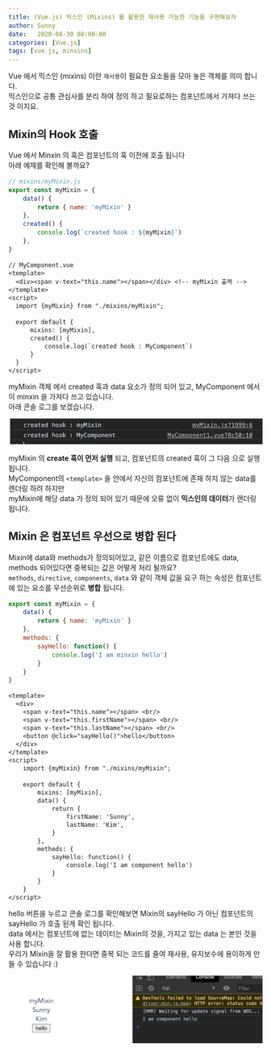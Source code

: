 ```yaml
---
title: (Vue.js) 믹스인 (Mixins) 를 활용한 재사용 가능한 기능을 구현해보자
author: Sunny
date:   2020-08-30 08:00:00
categories: [Vue.js]
tags: [vue.js, minxins]
---
```


Vue 에서 믹스인 (mixins) 이란 `재사용`이 필요한 요소들을 모아 놓은 객체를 의미 합니다. <br/>
믹스인으로 공통 관심사를 분리 하여 정의 하고 필요로하는 컴포넌트에서 가져다 쓰는 것 이지요. <br/>

Mixin의 Hook 호출
-----------------------------
Vue 에서 Minxin 의 훅은 컴포넌트의 훅 이전에 호출 됩니다 <br/>
아래 예제를 확인해 볼까요? <br/>

```js
// mixins/myMixin.js
export const myMixin = {
    data() {
        return { name: 'myMixin' }
    },
    created() {
        console.log(`created hook : ${myMixin}`)
    },
}
```

```vue
// MyComponent.vue
<template>
  <div><span v-text="this.name"></span></div> <!-- myMixin 출력 -->
</template>
<script>
  import {myMixin} from "./mixins/myMixin";

  export default {
      mixins: [myMixin],
      created() {
          console.log(`created hook : MyComponent`)
      }
  }
</script>
```

myMixin 객체 에서 created 훅과 data 요소가 정의 되어 있고, MyComponent 에서 이 minxin 을 가져다 쓰고 있습니다. <br />
아래 콘솔 로그를 보겠습니다. <br/>

![콘솔로그](/assets/post/0831-mixins-console.png)

myMixin 의 **create 훅이 먼저 실행** 되고, 컴포넌트의 created 훅이 그 다음 으로 실행 됩니다. <br/>
MyComponent의 `<template>` 을 안에서 자신의 컴포넌트에 존재 하지 않는 data를 렌더링 하려 하지만 <br/>
myMixin에 해당 data 가 정의 되어 있기 때문에 오류 없이 **믹스인의 데이터**가 렌더링 됩니다.  <br/>

Mixin 은 컴포넌트 우선으로 병합 된다
-----------------------------

Mixin에 data와 methods가 정의되어있고, 같은 이름으로 컴포넌트에도 data, methods 되어있다면 중복되는 값은 어떻게 처리 될까요? <br/>
`methods`, `directive`, `components`, `data` 와 같이 객체 값을 요구 하는 속성은 컴포넌트에 있는 요소를 우선순위로 **병합** 됩니다. <br/>

```js
export const myMixin = {
    data() {
        return { name: 'myMixin' }
    },
    methods: {
        sayHello: function() {
            console.log('I am minxin hello')
        }
    }
}
```

```vue
<template>
  <div>
    <span v-text="this.name"></span> <br/>
    <span v-text="this.firstName"></span> <br/>
    <span v-text="this.lastName"></span> <br/>
    <button @click="sayHello()">hello</button>
  </div>
</template>
<script>
    import {myMixin} from "./mixins/myMixin";

    export default {
        mixins: [myMixin],
        data() {
            return {
                firstName: 'Sunny',
                lastName: 'Kim',
            }
        },
        methods: {
            sayHello: function() {
                console.log('I am component hello')
            }
        }
    }
</script>
```

hello 버튼을 누르고 콘솔 로그를 확인해보면 Mixin의 sayHello 가 아닌 컴포넌트의 sayHello 가 호출 된게 확인 됩니다. <br/>
data 에서는 컴포넌트에 없는 데이터는 Mixin의 것을, 가지고 있는 data 는 본인 것을 사용 합니다. <br/>
우리가 Mixin을 잘 활용 한다면 중복 되는 코드를 줄여 재사용, 유지보수에 용이하게 만들 수 있습니다 :)

![콘솔로그](/assets/post/0831-mixins-console2.png)

